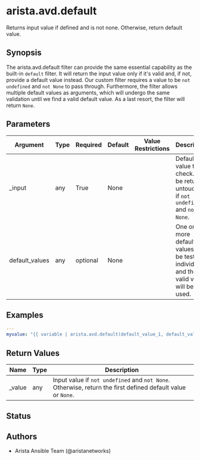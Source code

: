 # arista.avd.default

Returns input value if defined and is not none\. Otherwise\, return default value\.

## Synopsis

The arista\.avd\.default filter can provide the same essential capability as the built\-in <code>default</code> filter\.
It will return the input value only if it\'s valid and\, if not\, provide a default value instead\.
Our custom filter requires a value to be <code>not undefined</code> and <code>not None</code> to pass through\.
Furthermore\, the filter allows multiple default values as arguments\, which will undergo the same validation until we find a valid default value\.
As a last resort\, the filter will return <code>None</code>\.

## Parameters

| Argument | Type | Required | Default | Value Restrictions | Description |
| -------- | ---- | -------- | ------- | ------------------ | ----------- |
| _input | any | True | None |  | Default value to check\. Will be returned untouched if <code>not undefined</code> and <code>not None</code>\. |
| default_values | any | optional | None |  | One or more default values will be tested individually\, and the first valid value will be used\. |

## Examples

```yaml
---
myvalue: "{{ variable | arista.avd.default(default_value_1, default_value_2) }}"
```

## Return Values

| Name | Type | Description |
| ---- | ---- | ----------- |
| _value | any | Input value if <code>not undefined</code> and <code>not None</code>\. Otherwise\, return the first defined default value or <code>None</code>\. |

## Status

## Authors

- Arista Ansible Team (@aristanetworks)
